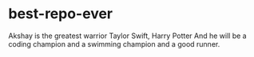 # best-repo-ever

Akshay is the greatest warrior
Taylor Swift, Harry Potter
And he will be a coding champion and a swimming champion and a good runner.